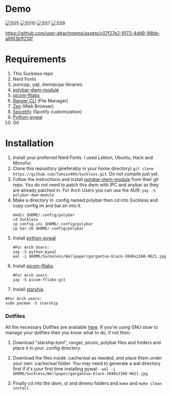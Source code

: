 # Demo
![SS5](https://github.com/user-attachments/assets/69f3ddaa-9e06-4c0a-9614-3f6960fa80af)
![SS10](https://github.com/user-attachments/assets/108c7428-24e1-4bb2-8356-36d4b0b428c8)
![SS7](https://github.com/user-attachments/assets/5d9c7692-9690-4aa0-8a5b-e559c986191d)
![SS9](https://github.com/user-attachments/assets/fbd930b3-01b6-4240-89d9-2a27105067d4)

https://github.com/user-attachments/assets/c07f27e2-9173-4dd9-99bb-a6f63b1f210f


# Requirements
1. This Suckless repo
2. Nerd Fonts
3. jsoncpp, yajl, dwmipcpp libraries.
4. [polybar-dwm-module](https://github.com/mihirlad55/polybar-dwm-module)
5. [picom-ftlabs](https://github.com/FT-Labs/picom)
6. [Ranger CLI](https://github.com/ranger/ranger) (File Manager)
7. [Zen](https://zen-browser.app/) (Web Browser)
8. [Spicetify](https://spicetify.app/) (Spotify customization)
9. [Python-pywal](https://github.com/dylanaraps/pywal)
10. Git

# Installation
1. Install your preferred Nerd Fonts. I used Lekton, Ubuntu, Hack and Monofur.
2. Clone this repository (preferably in your home directory) `git clone https://github.com/Tahsin404/Suckless.git`. Do not compile just yet.
3. Follow the instructions and install [polybar-dwm-module](https://github.com/mihirlad55/polybar-dwm-module) from their git repo. You do not need to patch this dwm with IPC and anybar as they are already patched in. For Arch Users you can use the AUR:
   `yay -S polybar-dwm-module`
5. Make a directory in .config named polybar then cd into Suckless and copy config.ini and bar.sh into it.
   ```
   mkdir $HOME/.config/polybar
   cd Suckless
   cp config.ini $HOME/.config/polybar
   cp bar.sh $HOME/.config/polybar
   ```
6. Install [python-pywal](https://github.com/dylanaraps/pywal)
   ```
   #For Arch Users:
   yay -S python-pywal
   wal -i $HOME/Suckeless/Wallpaper/gargantua-black-3840x2160-9621.jpg
   ```
7. Install [picom-ftlabs](https://github.com/FT-Labs/picom)
   ```
   #For Arch users
   yay -S picom-ftlabs-git
   ```
8. Install [starship](https://starship.rs/)
```
#For Arch users: 
sudo pacman -S starship
```

### Dotfiles
All the necessary Dotfiles are available [here](https://github.com/Tahsin404/dotfiles). If you're using GNU stow to manage your dotfiles then you know what to do, if not then: 

1. Download "starship.toml", ranger, picom, polybar files and folders and place it in your .config directory.
2. Download the files inside .cache/wal as needed, and place them under your own .cache/wal folder. You may need to generate a wal directory first if it's your first time installing pywal: ` wal -i $HOME/Suckless/Wallpaper/gargantua-black-3840x2160-9621.jpg`



9. Finally cd into the dwm, st and dmenu folders and `make` and `make clean install`